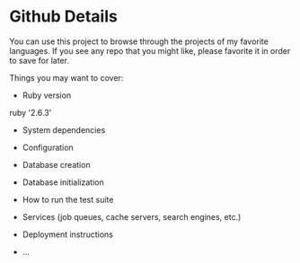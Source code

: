 # Github Details

You can use this project to browse through the projects of my favorite languages.
If you see any repo that you might like, please favorite it in order to save for later.

Things you may want to cover:

* Ruby version

ruby '2.6.3'

* System dependencies

* Configuration

* Database creation

* Database initialization

* How to run the test suite

* Services (job queues, cache servers, search engines, etc.)

* Deployment instructions

* ...
